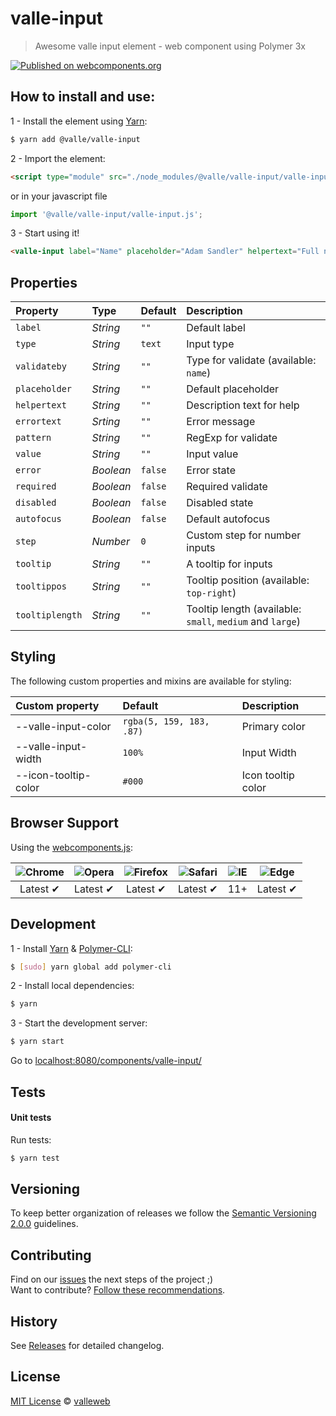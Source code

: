 # valle-input

> Awesome valle input element - web component using Polymer 3x

[![Published on webcomponents.org](https://img.shields.io/badge/webcomponents.org-published-blue.svg)](https://www.webcomponents.org/element/valleweb/valle-input)

## How to install and use:

1 - Install the element using [Yarn](http://yarn.io/):

```sh
$ yarn add @valle/valle-input
```

2 -  Import the element:

```html
<script type="module" src="./node_modules/@valle/valle-input/valle-input.js"></script>
```

or in your javascript file

```js
import '@valle/valle-input/valle-input.js';
```

3 - Start using it!

<!--
```
<custom-element-demo>
  <template>
    <link rel="import" href="./demo/index.html">
    <next-code-block></next-code-block>
  </template>
</custom-element-demo>
```
-->

```html
<valle-input label="Name" placeholder="Adam Sandler" helpertext="Full name"></valle-input>
```

## Properties

Property        | Type        | Default   | Description
:---            |:---         |:---       |:---
`label`         | *String*    | `""`      | Default label
`type`          | *String*    | `text`    | Input type
`validateby`    | *String*    | `""`      | Type for validate (available: `name`)
`placeholder`   | *String*    | `""`      | Default placeholder
`helpertext`    | *String*    | `""`      | Description text for help
`errortext`     | *Srting*    | `""`      | Error message
`pattern`       | *String*    | `""`      | RegExp for validate
`value`         | *String*    | `""`      | Input value
`error`         | *Boolean*   | `false`   | Error state
`required`      | *Boolean*   | `false`   | Required validate
`disabled`      | *Boolean*   | `false`   | Disabled state
`autofocus`     | *Boolean*   | `false`   | Default autofocus
`step`          | *Number*    | `0`       | Custom step for number inputs
`tooltip`       | *String*    | `""`      | A tooltip for inputs
`tooltippos`    | *String*    | `""`      | Tooltip position (available: `top-right`)
`tooltiplength` | *String*    | `""`      | Tooltip length (available: `small`, `medium` and `large`)

## Styling

The following custom properties and mixins are available for styling:

Custom property           | Default                   | Description
:---                      |:---                       |:---
--valle-input-color       | `rgba(5, 159, 183, .87)`  | Primary color
--valle-input-width       | `100%`                    | Input Width
--icon-tooltip-color      | `#000`                    | Icon tooltip color

## Browser Support

Using the [webcomponents.js](https://github.com/WebComponents/webcomponentsjs):

 ![Chrome](https://cdnjs.cloudflare.com/ajax/libs/browser-logos/39.2.2/chrome/chrome_48x48.png) | ![Opera](https://cdnjs.cloudflare.com/ajax/libs/browser-logos/39.2.2/opera/opera_48x48.png) | ![Firefox](https://cdnjs.cloudflare.com/ajax/libs/browser-logos/39.2.2/firefox/firefox_48x48.png) | ![Safari](https://cdnjs.cloudflare.com/ajax/libs/browser-logos/39.2.2/safari/safari_48x48.png) |![IE](https://cdnjs.cloudflare.com/ajax/libs/browser-logos/39.2.2/archive/internet-explorer_9-11/internet-explorer_9-11_48x48.png) |  ![Edge](https://cdnjs.cloudflare.com/ajax/libs/browser-logos/39.2.2/edge/edge_48x48.png) |
:---: | :---: | :---: | :---: | :---: | :---: |
Latest ✔ | Latest ✔ | Latest ✔ | Latest ✔ | 11+ | Latest ✔

## Development

1 - Install [Yarn](https://yarnpkg.com/) & [Polymer-CLI](https://polymer-library.polymer-project.org/3.0/docs/install-3-0):

```sh
$ [sudo] yarn global add polymer-cli
```

2 - Install local dependencies:

```sh
$ yarn
```

3 - Start the development server:

```sh
$ yarn start
```

Go to [localhost:8080/components/valle-input/](http://localhost:8080/components/valle-input/)


## Tests

#### Unit tests

Run tests:

```sh
$ yarn test
```

## Versioning

To keep better organization of releases we follow the [Semantic Versioning 2.0.0](http://semver.org/) guidelines.

## Contributing

Find on our [issues](https://github.com/valleweb/valle-input/issues/) the next steps of the project ;)
<br>
Want to contribute? [Follow these recommendations](https://github.com/valleweb/valle-input/blob/master/CONTRIBUTING.md).

## History

See [Releases](https://github.com/valleweb/valle-input/releases) for detailed changelog.

## License

[MIT License](https://github.com/valleweb/valle-input/blob/master/LICENSE.md) © [valleweb](https://github.com/orgs/valleweb/people)
